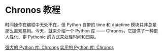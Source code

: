 # Chronos 教程

<show-structure depth="3"/>


时间操作在编程中无处不在，但 Python 自带的 time 和 datetime 模块并非总是那么直观易用。今天，就来介绍一个 Python 库 —— Chronos，它提供了一种更人性化、更 Pythonic 的方式来处理时间和日期。

<seealso>
<category ref="ref_docs">
    <a href="https://mp.weixin.qq.com/s/ZY_Z8WI6sU39NdoDp55w2A">强大的 Python 库: Chronos</a>
    <a href="https://mp.weixin.qq.com/s/77AkCoFQVvsIigEl_q4_9A">实用的 Python 库: Chronos</a>
</category>
<category ref="ref_github">
</category>
<category ref="ref_issues">
</category>
<category ref="ref_hf">
</category>
<category ref="ref_ms">
</category>
</seealso>
